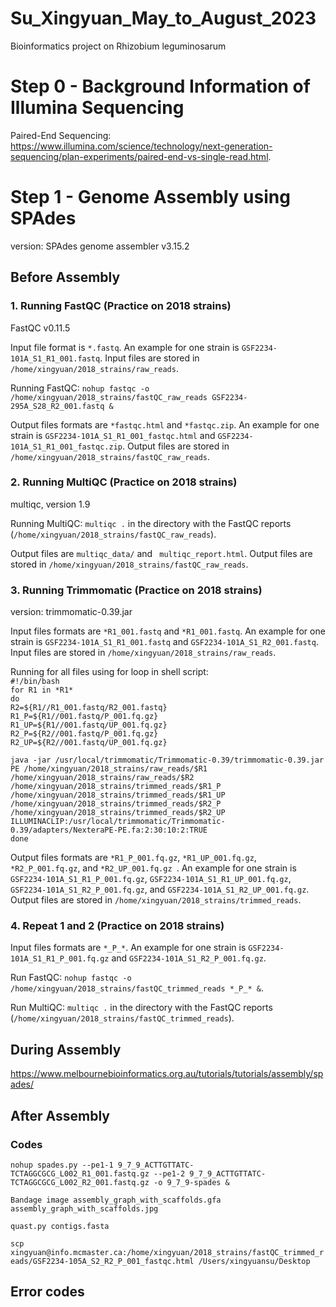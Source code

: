 # Su_Xingyuan_May_to_August_2023
Bioinformatics project on Rhizobium leguminosarum 

# Step 0 - Background Information of Illumina Sequencing
Paired-End Sequencing: https://www.illumina.com/science/technology/next-generation-sequencing/plan-experiments/paired-end-vs-single-read.html.

# Step 1 - Genome Assembly using SPAdes <br>
version: SPAdes genome assembler v3.15.2

## Before Assembly
### 1. Running FastQC (Practice on 2018 strains)
FastQC v0.11.5

Input file format is ``*.fastq``. An example for one strain is ``GSF2234-101A_S1_R1_001.fastq``. Input files are stored in ``/home/xingyuan/2018_strains/raw_reads``.

Running FastQC: ``nohup fastqc -o /home/xingyuan/2018_strains/fastQC_raw_reads GSF2234-295A_S28_R2_001.fastq &`` 

Output files formats are ``*fastqc.html`` and ``*fastqc.zip``. An example for one strain is ``GSF2234-101A_S1_R1_001_fastqc.html`` and ``GSF2234-101A_S1_R1_001_fastqc.zip``. Output files are stored in ``/home/xingyuan/2018_strains/fastQC_raw_reads``.

### 2. Running MultiQC (Practice on 2018 strains) 
multiqc, version 1.9

Running MultiQC: ``multiqc .`` in the directory with the FastQC reports (``/home/xingyuan/2018_strains/fastQC_raw_reads``). 

Output files are ``multiqc_data/`` and `` multiqc_report.html``. Output files are stored in ``/home/xingyuan/2018_strains/fastQC_raw_reads``.

### 3. Running Trimmomatic (Practice on 2018 strains)
version: trimmomatic-0.39.jar

Input files formats are ``*R1_001.fastq`` and ``*R1_001.fastq``. An example for one strain is ``GSF2234-101A_S1_R1_001.fastq`` and ``GSF2234-101A_S1_R2_001.fastq``. Input files are stored in ``/home/xingyuan/2018_strains/raw_reads``.

Running for all files using for loop in shell script: <br>
``#!/bin/bash`` <br>
``for R1 in *R1*`` <br>
``do`` <br>
``R2=${R1//R1_001.fastq/R2_001.fastq}`` <br>
``R1_P=${R1//001.fastq/P_001.fq.gz}`` <br>
``R1_UP=${R1//001.fastq/UP_001.fq.gz}`` <br>
``R2_P=${R2//001.fastq/P_001.fq.gz}`` <br>
``R2_UP=${R2//001.fastq/UP_001.fq.gz}`` <br>

``java -jar /usr/local/trimmomatic/Trimmomatic-0.39/trimmomatic-0.39.jar PE /home/xingyuan/2018_strains/raw_reads/$R1 /home/xingyuan/2018_strains/raw_reads/$R2 /home/xingyuan/2018_strains/trimmed_reads/$R1_P /home/xingyuan/2018_strains/trimmed_reads/$R1_UP /home/xingyuan/2018_strains/trimmed_reads/$R2_P /home/xingyuan/2018_strains/trimmed_reads/$R2_UP ILLUMINACLIP:/usr/local/trimmomatic/Trimmomatic-0.39/adapters/NexteraPE-PE.fa:2:30:10:2:TRUE`` <br>
``done``

Output files formats are ``*R1_P_001.fq.gz``, ``*R1_UP_001.fq.gz``, ``*R2_P_001.fq.gz``, and ``*R2_UP_001.fq.gz ``. An example for one strain is ``GSF2234-101A_S1_R1_P_001.fq.gz``, ``GSF2234-101A_S1_R1_UP_001.fq.gz``, ``GSF2234-101A_S1_R2_P_001.fq.gz``, and ``GSF2234-101A_S1_R2_UP_001.fq.gz``. Output files are stored in ``/home/xingyuan/2018_strains/trimmed_reads``. 

### 4. Repeat 1 and 2 (Practice on 2018 strains)

Input files formats are ``*_P_*``. An example for one strain is ``GSF2234-101A_S1_R1_P_001.fq.gz`` and ``GSF2234-101A_S1_R2_P_001.fq.gz``. 

Run FastQC: ``nohup fastqc -o /home/xingyuan/2018_strains/fastQC_trimmed_reads *_P_* &``. 

Run MultiQC: ``multiqc .`` in the directory with the FastQC reports (``/home/xingyuan/2018_strains/fastQC_trimmed_reads``).

## During Assembly 
https://www.melbournebioinformatics.org.au/tutorials/tutorials/assembly/spades/

## After Assembly 


### Codes
``nohup spades.py --pe1-1 9_7_9_ACTTGTTATC-TCTAGGCGCG_L002_R1_001.fastq.gz --pe1-2 9_7_9_ACTTGTTATC-TCTAGGCGCG_L002_R2_001.fastq.gz -o 9_7_9-spades &``

``Bandage image assembly_graph_with_scaffolds.gfa assembly_graph_with_scaffolds.jpg``

``quast.py contigs.fasta``

``scp xingyuan@info.mcmaster.ca:/home/xingyuan/2018_strains/fastQC_trimmed_reads/GSF2234-105A_S2_R2_P_001_fastqc.html /Users/xingyuansu/Desktop``

## Error codes 

